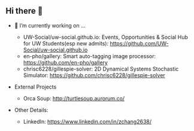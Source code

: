 ## Hi there 👋

<!--
**chrisc6228/chrisc6228** is a ✨ _special_ ✨ repository because its `README.md` (this file) appears on your GitHub profile.

Here are some ideas to get you started:

- 🔭 I’m currently working on ...
- 🌱 I’m currently learning ...
- 👯 I’m looking to collaborate on ...
- 🤔 I’m looking for help with ...
- 💬 Ask me about ...
- 📫 How to reach me: ...
- 😄 Pronouns: ...
- ⚡ Fun fact: ...
-->

- 🔭 I’m currently working on ...
  - UW-Social/uw-social.github.io: Events, Opportunities & Social Hub for UW Students(esp new admits): https://github.com/UW-Social/uw-social.github.io
  - en-pho/gallery: Smart auto-tagging image processor: https://github.com/en-pho/gallery
  - chrisc6228/gillespie-solver: 2D Dynamical Systems Stochastic Simulator: https://github.com/chrisc6228/gillespie-solver
- External Projects
  - Orca Soup: http://turtlesoup.aurorum.co/

- Other Details:
  - LinkedIn: https://www.linkedin.com/in/zchang2638/
